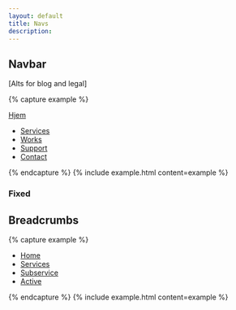 ```yaml
---
layout: default
title: Navs
description:
---
```


## Navbar

[Alts for blog and legal]

{% capture example %}
<nav class="navbar">
  <div class="container">
    <a href="/" class="logo">Hjem</a>
  	<ul>
      <li class="active"><a href="#">Services</a></li>
  		<li><a href="#">Works</a></li>
      <li><a href="#">Support</a></li>
      <li><a href="#">Contact</a></li>
  	</ul>
  </div>
</nav>
{% endcapture %}
{% include example.html content=example %}

### Fixed


## Breadcrumbs

{% capture example %}
<nav class="crumbs">
  <ul>
    <li class="home"><a href="#">Home</a></li>
  	<li><a href="#">Services</a></li>
    <li><a href="#">Subservice</a></li>
    <li><a href="#">Active</a></li>
  </ul>
</nav>
{% endcapture %}
{% include example.html content=example %}

